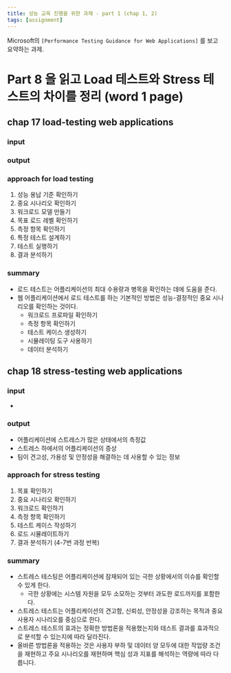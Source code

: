 ```yaml
---
title: 성능 교육 진행을 위한 과제 - part 1 (chap 1, 2)
tags: [assignment]
---
```


Microsoft의 `[Performance Testing Guidance for Web Applications]` 를 보고 요약하는 과제.

# Part 8 을 읽고 Load 테스트와 Stress 테스트의 차이를 정리 (word 1 page)

## chap 17 load-testing web applications

### input


### output


### approach for load testing
1. 성능 용납 기준 확인하기
2. 중요 시나리오 확인하기
3. 워크로드 모델 만들기
4. 목표 로드 레벨 확인하기
5. 측정 항목 확인하기
6. 특정 테스트 설계하기
7. 테스트 실행하기
8. 결과 분석하기 

### summary
- 로드 테스트는 어플리케이션의 최대 수용량과 병목을 확인하는 데에 도움을 준다.
- 웹 어플리케이션에서 로드 테스트를 하는 기본적인 방법은 성능-결정적인 중요 시나리오를 확인하는 것이다.
  - 워크로드 프로파일 확인하기
  - 측정 항목 확인하기
  - 테스트 케이스 생성하기
  - 시뮬레이팅 도구 사용하기
  - 데이터 분석하기

## chap 18 stress-testing web applications

### input
- 

### output
- 어플리케이션에 스트레스가 많은 상태에서의 측정값
- 스트레스 하에서의 어플리케이션의 증상
- 팀이 견고성, 가용성 및 안정성을 해결하는 데 사용할 수 있는 정보

### approach for stress testing
1. 목표 확인하기
2. 중요 시나리오 확인하기
3. 워크로드 확인하기
4. 측정 항목 확인하기
5. 테스트 케이스 작성하기
6. 로드 시뮬레이트하기
7. 결과 분석하기
(4-7번 과정 반복)


### 


### 


### summary
- 스트레스 테스팅은 어플리케이션에 잠재되어 있는 극한 상황에서의 이슈를 확인할 수 있게 한다.
  - 극한 상황에는 시스템 자원을 모두 소모하는 것부터 과도한 로드까지를 포함한다.
- 스트레스 테스트는 어플리케이션의 견고함, 신뢰성, 안정성을 강조하는 목적과 중요 사용자 시나리오를 중심으로 한다. 
- 스트레스 테스트의 효과는 정확한 방법론을 적용했는지와 테스트 결과를 효과적으로 분석할 수 있는지에 따라 달라진다.
- 올바른 방법론을 적용하는 것은 사용자 부하 및 데이터 양 모두에 대한 작업량 조건을 재현하고 주요 시나리오를 재현하며 핵심 성과 지표를 해석하는 역량에 따라 다릅니다.